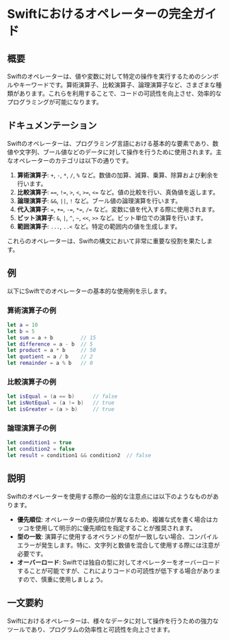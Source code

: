 <!--
Meta Description: # Swiftにおけるオペレーターの完全ガイド ## 概要 Swiftのオペレーターは、値や変数に対して特定の操作を実行するためのシンボルやキーワードです。算術演算子、比較演算子、論理演算子など、さまざまな種類があります。これらを利用することで、コードの可読性を向上させ、効率的なプログラミングが可能...
Meta Keywords: let, swift, false, true, swiftのオペレーターは
-->

# Swiftにおけるオペレーターの完全ガイド

## 概要
Swiftのオペレーターは、値や変数に対して特定の操作を実行するためのシンボルやキーワードです。算術演算子、比較演算子、論理演算子など、さまざまな種類があります。これらを利用することで、コードの可読性を向上させ、効率的なプログラミングが可能になります。

## ドキュメンテーション
Swiftのオペレーターは、プログラミング言語における基本的な要素であり、数値や文字列、ブール値などのデータに対して操作を行うために使用されます。主なオペレーターのカテゴリは以下の通りです。

1. **算術演算子**: `+`, `-`, `*`, `/`, `%` など。数値の加算、減算、乗算、除算および剰余を行います。
2. **比較演算子**: `==`, `!=`, `>`, `<`, `>=`, `<=` など。値の比較を行い、真偽値を返します。
3. **論理演算子**: `&&`, `||`, `!` など。ブール値の論理演算を行います。
4. **代入演算子**: `=`, `+=`, `-=`, `*=`, `/=` など。変数に値を代入する際に使用されます。
5. **ビット演算子**: `&`, `|`, `^`, `~`, `<<`, `>>` など。ビット単位での演算を行います。
6. **範囲演算子**: `...`, `..<` など。特定の範囲内の値を生成します。

これらのオペレーターは、Swiftの構文において非常に重要な役割を果たします。

## 例
以下にSwiftでのオペレーターの基本的な使用例を示します。

### 算術演算子の例
```swift
let a = 10
let b = 5
let sum = a + b         // 15
let difference = a - b  // 5
let product = a * b     // 50
let quotient = a / b    // 2
let remainder = a % b   // 0
```

### 比較演算子の例
```swift
let isEqual = (a == b)      // false
let isNotEqual = (a != b)   // true
let isGreater = (a > b)     // true
```

### 論理演算子の例
```swift
let condition1 = true
let condition2 = false
let result = condition1 && condition2  // false
```

## 説明
Swiftのオペレーターを使用する際の一般的な注意点には以下のようなものがあります。

- **優先順位**: オペレーターの優先順位が異なるため、複雑な式を書く場合はカッコを使用して明示的に優先順位を指定することが推奨されます。
- **型の一致**: 演算子に使用するオペランドの型が一致しない場合、コンパイルエラーが発生します。特に、文字列と数値を混合して使用する際には注意が必要です。
- **オーバーロード**: Swiftでは独自の型に対してオペレーターをオーバーロードすることが可能ですが、これによりコードの可読性が低下する場合がありますので、慎重に使用しましょう。

## 一文要約
Swiftにおけるオペレーターは、様々なデータに対して操作を行うための強力なツールであり、プログラムの効率性と可読性を向上させます。